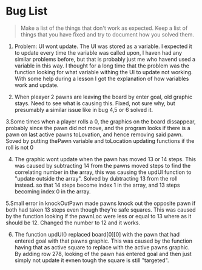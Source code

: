# Bug List

> Make a list of the things that don't work as expected. Keep a list of things that you have fixed and try to document how you solved them.

1. Problem: UI wont update. The UI was stored as a variable. I expected it to update every time the variable was called upon, I haven had any similar problems before, but that is probably just me who havend used a variable in this way. I thought for a long time that the problem was the function looking for what variable withing the UI to update not working. With some help during a lesson I got the explanation of how variables work and update.


2. When pleayer 2 pawns are leaving the board by enter goal, old graphic stays. Need to see what is causing this. Fixed, not sure why, but presumably a similar issue like in bug 4,5 or 6 solved it.

3.Some times when a player rolls a 0, the graphics on the board dissappear, probably since the pawn did not move, and the program looks if there is a pawn on last active pawns toLovation, and hence removing said pawn. Soved by putting thePawn variable and toLocation updating functions if the roll is not 0

4. The graphic wont update when the pawn has moved 13 or 14 steps. This was caused by subtracting 14 from the pawns moved steps to find the correlating number in the array, this was causing the updUI function to "update outside the array". Solved by dubtracting 13 from the roll instead. so that 14 steps become index 1 in the array, and 13 steps becoming index 0 in the array.

5.Small error in knockOutPawn made pawns knock out the opposite pawn if both had taken 13 steps even though they're safe squares. This was caused by the function looking if the pawnLoc were less or equal to 13 where as it should be 12. Changed the number to 12 and it works.

6. The function updUI() replaced board[0][0] with the pawn that had entered goal with that pawns graphic. This was caused by the function having that as active square to replace with the active pawns graphic. By adding row 278, looking of the pawn has entered goal and then just simply not update it evnen tough the square is still "targeted".
